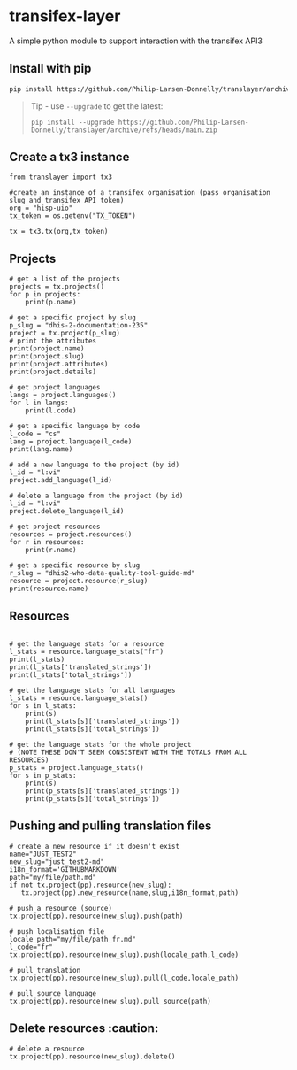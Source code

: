 # transifex-layer
A simple python module to support interaction with the transifex API3

## Install with pip

```bash
pip install https://github.com/Philip-Larsen-Donnelly/translayer/archive/refs/heads/main.zip
```

> Tip - use `--upgrade` to get the latest:
>  ```
>  pip install --upgrade https://github.com/Philip-Larsen-Donnelly/translayer/archive/refs/heads/main.zip
>  ```

## Create a tx3 instance

```
from translayer import tx3

#create an instance of a transifex organisation (pass organisation slug and transifex API token)
org = "hisp-uio"
tx_token = os.getenv("TX_TOKEN")

tx = tx3.tx(org,tx_token)
```

## Projects

```
# get a list of the projects
projects = tx.projects()
for p in projects:
    print(p.name)

# get a specific project by slug
p_slug = "dhis-2-documentation-235"
project = tx.project(p_slug)
# print the attributes
print(project.name)
print(project.slug)
print(project.attributes)
print(project.details)

# get project languages
langs = project.languages()
for l in langs:
    print(l.code)

# get a specific language by code
l_code = "cs"
lang = project.language(l_code)
print(lang.name)

# add a new language to the project (by id)
l_id = "l:vi"
project.add_language(l_id)

# delete a language from the project (by id)
l_id = "l:vi"
project.delete_language(l_id)

# get project resources
resources = project.resources()
for r in resources:
    print(r.name)

# get a specific resource by slug
r_slug = "dhis2-who-data-quality-tool-guide-md"
resource = project.resource(r_slug)
print(resource.name)

```

## Resources
```

# get the language stats for a resource
l_stats = resource.language_stats("fr")
print(l_stats)
print(l_stats['translated_strings'])
print(l_stats['total_strings'])

# get the language stats for all languages
l_stats = resource.language_stats()
for s in l_stats:
    print(s)
    print(l_stats[s]['translated_strings'])
    print(l_stats[s]['total_strings'])

# get the language stats for the whole project
# (NOTE THESE DON'T SEEM CONSISTENT WITH THE TOTALS FROM ALL RESOURCES)
p_stats = project.language_stats()
for s in p_stats:
    print(s)
    print(p_stats[s]['translated_strings'])
    print(p_stats[s]['total_strings'])
```

## Pushing and pulling translation files

```
# create a new resource if it doesn't exist
name="JUST_TEST2"
new_slug="just_test2-md"
i18n_format='GITHUBMARKDOWN'
path="my/file/path.md"
if not tx.project(pp).resource(new_slug):
   tx.project(pp).new_resource(name,slug,i18n_format,path)

# push a resource (source)
tx.project(pp).resource(new_slug).push(path)

# push localisation file
locale_path="my/file/path_fr.md"
l_code="fr"
tx.project(pp).resource(new_slug).push(locale_path,l_code)

# pull translation
tx.project(pp).resource(new_slug).pull(l_code,locale_path)

# pull source language
tx.project(pp).resource(new_slug).pull_source(path)
```

## Delete resources :caution:

```
# delete a resource
tx.project(pp).resource(new_slug).delete()
```
